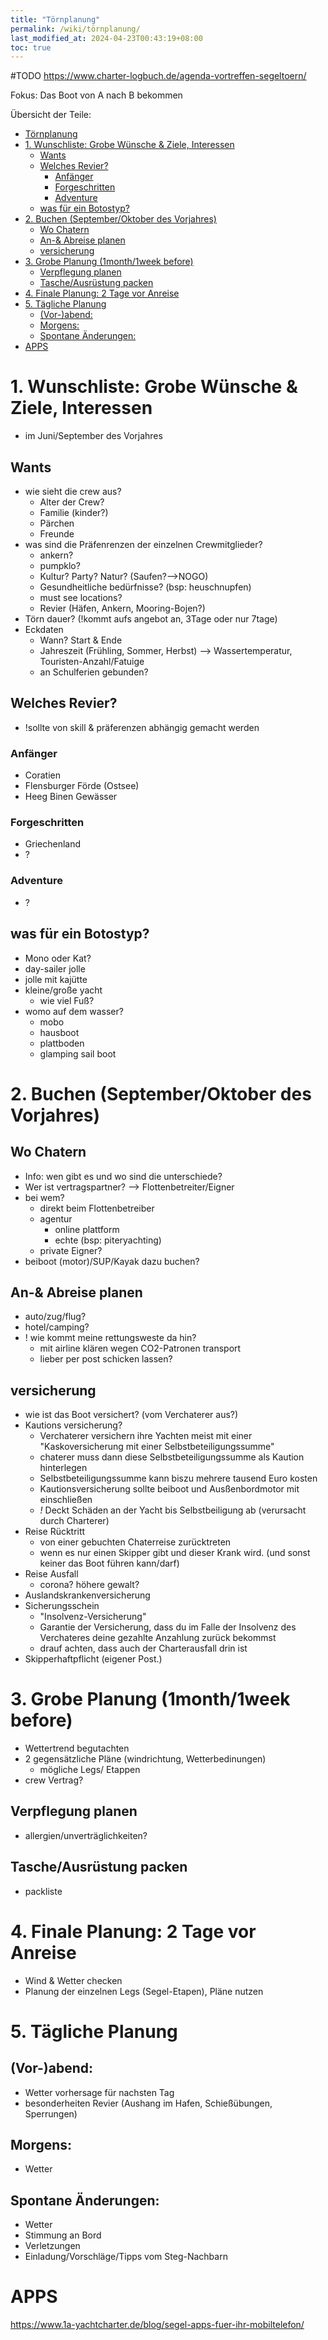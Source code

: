 ```yaml
---
title: "Törnplanung"
permalink: /wiki/törnplanung/
last_modified_at: 2024-04-23T00:43:19+08:00
toc: true
---
```

#TODO
https://www.charter-logbuch.de/agenda-vortreffen-segeltoern/

Fokus: Das Boot von A nach B bekommen

Übersicht der Teile:
<!-- TOC -->
- [Törnplanung](#törnplanung)
- [1. Wunschliste: Grobe Wünsche & Ziele, Interessen](#1-wunschliste-grobe-wünsche--ziele-interessen)
    - [Wants](#wants)
    - [Welches Revier?](#welches-revier)
        - [Anfänger](#anfänger)
        - [Forgeschritten](#forgeschritten)
        - [Adventure](#adventure)
    - [was für ein Botostyp?](#was-für-ein-botostyp)
- [2. Buchen (September/Oktober des Vorjahres)](#2-buchen-septemberoktober-des-vorjahres)
    - [Wo Chatern](#wo-chatern)
    - [An-& Abreise planen](#an--abreise-planen)
    - [versicherung](#versicherung)
- [3. Grobe Planung (1month/1week before)](#3-grobe-planung-1month1week-before)
    - [Verpflegung planen](#verpflegung-planen)
    - [Tasche/Ausrüstung packen](#tascheausrüstung-packen)
- [4. Finale Planung: 2 Tage vor Anreise](#4-finale-planung-2-tage-vor-anreise)
- [5. Tägliche Planung](#5-tägliche-planung)
    - [(Vor-)abend:](#vor-abend)
    - [Morgens:](#morgens)
    - [Spontane Änderungen:](#spontane-änderungen)
- [APPS](#apps)
<!-- /TOC -->

# 1. Wunschliste: Grobe Wünsche & Ziele, Interessen
- im Juni/September des Vorjahres

## Wants
- wie sieht die crew aus?
    - Alter der Crew?
    - Familie (kinder?)
    - Pärchen
    - Freunde
- was sind die Präfenrenzen der einzelnen Crewmitglieder?
    - ankern?
    - pumpklo?
    - Kultur? Party? Natur? (Saufen?-->NOGO)
    - Gesundheitliche bedürfnisse? (bsp: heuschnupfen)
    - must see locations?
    - Revier (Häfen, Ankern, Mooring-Bojen?)
- Törn dauer? (!kommt aufs angebot an, 3Tage oder nur 7tage)
- Eckdaten
    - Wann? Start & Ende
    - Jahreszeit (Frühling, Sommer, Herbst) --> Wassertemperatur, Touristen-Anzahl/Fatuige
    - an Schulferien gebunden?

## Welches Revier? 
- !sollte von skill & präferenzen abhängig gemacht werden
### Anfänger
- Coratien
- Flensburger Förde (Ostsee)
- Heeg Binen Gewässer
### Forgeschritten
- Griechenland
- ?
### Adventure
- ?

## was für ein Botostyp?
- Mono oder Kat?
- day-sailer jolle
- jolle mit kajütte
- kleine/große yacht
    - wie viel Fuß?
- womo auf dem wasser?
    - mobo
    - hausboot
    - plattboden
    - glamping sail boot

# 2. Buchen (September/Oktober des Vorjahres)
## Wo Chatern
- Info: wen gibt es und wo sind die unterschiede?
- Wer ist vertragspartner? --> Flottenbetreiter/Eigner
- bei wem?
    - direkt beim Flottenbetreiber
    - agentur
        - online plattform
        - echte (bsp: piteryachting)
    - private Eigner?
- beiboot (motor)/SUP/Kayak dazu buchen?

## An-& Abreise planen
- auto/zug/flug?
- hotel/camping?
- ! wie kommt meine rettungsweste da hin?
    - mit airline klären wegen CO2-Patronen transport
    - lieber per post schicken lassen?
    
## versicherung
- wie ist das Boot versichert? (vom Verchaterer aus?)
- Kautions versicherung?
    - Verchaterer versichern ihre Yachten meist mit einer "Kaskoversicherung mit einer Selbstbeteiligungssumme"
    - chaterer muss dann diese Selbstbeteiligungssumme als Kaution hinterlegen
    - Selbstbeteiligungssumme kann biszu mehrere tausend Euro kosten
    - Kautionsversicherung sollte beiboot und Ausßenbordmotor mit einschließen
    - *!* Deckt Schäden an der Yacht bis Selbstbeiligung ab (verursacht durch Charterer)
- Reise Rücktritt
    - von einer gebuchten Chaterreise zurücktreten
    - wenn es nur einen Skipper gibt und dieser Krank wird. (und sonst keiner das Boot führen kann/darf)
- Reise Ausfall
    - corona? höhere gewalt?
- Auslandskrankenversicherung
- Sicherungsschein
    - "Insolvenz-Versicherung"
    - Garantie der Versicherung, dass du im Falle der Insolvenz des Verchateres deine gezahlte Anzahlung zurück bekommst
    - drauf achten, dass auch der Charterausfall drin ist
- Skipperhaftpflicht (eigener Post.)

        
# 3. Grobe Planung (1month/1week before)
- Wettertrend begutachten
- 2 gegensätzliche Pläne (windrichtung, Wetterbedinungen)
    - mögliche Legs/ Etappen
- crew Vertrag?

## Verpflegung planen
- allergien/unverträglichkeiten?

## Tasche/Ausrüstung packen
- packliste

# 4. Finale Planung: 2 Tage vor Anreise
- Wind & Wetter checken
- Planung der einzelnen Legs (Segel-Etapen), Pläne nutzen

# 5. Tägliche Planung
## (Vor-)abend:
- Wetter vorhersage für nachsten Tag
- besonderheiten Revier (Aushang im Hafen, Schießübungen, Sperrungen)
## Morgens:
- Wetter
## Spontane Änderungen:
- Wetter
- Stimmung an Bord
- Verletzungen
- Einladung/Vorschläge/Tipps vom Steg-Nachbarn



# APPS
https://www.1a-yachtcharter.de/blog/segel-apps-fuer-ihr-mobiltelefon/